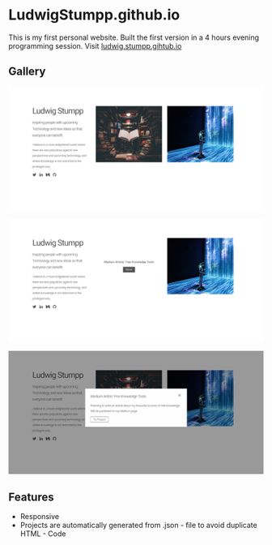 # LudwigStumpp.github.io

This is my first personal website. Built the first version in a 4 hours evening programming session.
Visit [ludwig.stumpp.gihtub.io](ludwig.stumpp.github.io)

## Gallery

![Default view](screenshots/default.jpg)

![Hovering a Project](screenshots/project_hover.jpg)

![Clicking on a Project](screenshots/project_click.jpg)

## Features
- Responsive
- Projects are automatically generated from .json - file to avoid duplicate HTML - Code
